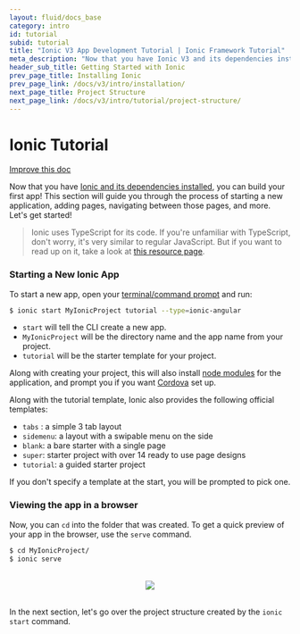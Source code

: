 ```yaml
---
layout: fluid/docs_base
category: intro
id: tutorial
subid: tutorial
title: "Ionic V3 App Development Tutorial | Ionic Framework Tutorial"
meta_description: "Now that you have Ionic V3 and its dependencies installed, you can build your first app! Follow our Ionic Framework app development tutorial to get started!"
header_sub_title: Getting Started with Ionic
prev_page_title: Installing Ionic
prev_page_link: /docs/v3/intro/installation/
next_page_title: Project Structure
next_page_link: /docs/v3/intro/tutorial/project-structure/
---
```


# Ionic Tutorial

<a class="improve-v2-docs" href='https://github.com/ionic-team/ionic-legacy-docs/edit/master/content/docs/v3/intro/tutorial/index.md'>
  Improve this doc
</a>

Now that you have [Ionic and its dependencies installed](../installation), you
can build your first app! This section will guide you through the process of
starting a new application, adding pages, navigating between those pages, and
more. Let's get started!

> Ionic uses TypeScript for its code. If you're unfamiliar with TypeScript, don't
> worry, it's very similar to regular JavaScript. But if you want to read up on
> it, take a look at [this resource
> page](https://ionicframework.com/docs/developer-resources/what-is/#typescript).

### Starting a New Ionic App

To start a new app, open your [terminal/command prompt](/docs/developer-resources/what-is/#cli) and run:

```bash
$ ionic start MyIonicProject tutorial --type=ionic-angular
```

* `start` will tell the CLI create a new app.
* `MyIonicProject` will be the directory name and the app name from your
  project.
* `tutorial` will be the starter template for your project.

Along with creating your project, this will also install [node
modules](../../developer-resources/what-is/#npm) for the application, and prompt you if
you want [Cordova](../../developer-resources/what-is/#cordova) set up.

Along with the tutorial template, Ionic also provides the following official
templates:

* `tabs` : a simple 3 tab layout
* `sidemenu`: a layout with a swipable menu on the side
* `blank`: a bare starter with a single page
* `super`: starter project with over 14 ready to use page designs
* `tutorial`: a guided starter project

If you don't specify a template at the start, you will be prompted to pick one.

### Viewing the app in a browser

Now, you can `cd` into the folder that was created. To get a quick preview of
your app in the browser, use the `serve` command.

```bash
$ cd MyIonicProject/
$ ionic serve
```

<br/>
<center>
  <img src="/docs/v3/img/tutorial-screen.png" style="max-width: 320px">
</center>
<br/>

In the next section, let's go over the project structure created by the `ionic
start` command.
